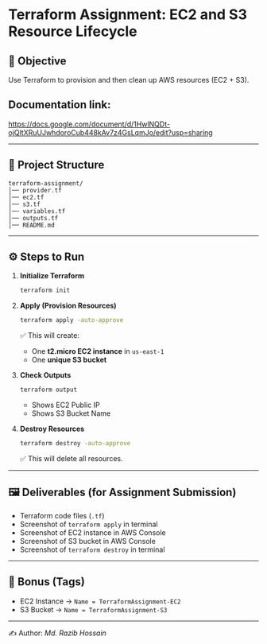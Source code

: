# Terraform Assignment: EC2 and S3 Resource Lifecycle

## 📌 Objective
Use Terraform to provision and then clean up AWS resources (EC2 + S3).

## Documentation link:
https://docs.google.com/document/d/1HwlNQDt-ojQltXRuUJwhdoroCub448kAv7z4GsLqmJo/edit?usp=sharing

---

## 📂 Project Structure

```
terraform-assignment/
│── provider.tf
│── ec2.tf
│── s3.tf
│── variables.tf
│── outputs.tf
│── README.md
```

---

## ⚙️ Steps to Run

1. **Initialize Terraform**
   ```bash
   terraform init
   ```

2. **Apply (Provision Resources)**
   ```bash
   terraform apply -auto-approve
   ```

   ✅ This will create:
   - One **t2.micro EC2 instance** in `us-east-1`
   - One **unique S3 bucket**

3. **Check Outputs**
   ```bash
   terraform output
   ```

   - Shows EC2 Public IP
   - Shows S3 Bucket Name

4. **Destroy Resources**
   ```bash
   terraform destroy -auto-approve
   ```

   ✅ This will delete all resources.

---

## 🖼 Deliverables (for Assignment Submission)

- Terraform code files (`.tf`)
- Screenshot of `terraform apply` in terminal
- Screenshot of EC2 instance in AWS Console
- Screenshot of S3 bucket in AWS Console
- Screenshot of `terraform destroy` in terminal

---

## 🎁 Bonus (Tags)
- EC2 Instance → `Name = TerraformAssignment-EC2`
- S3 Bucket → `Name = TerraformAssignment-S3`

---

✍️ Author: *Md. Razib Hossain*
